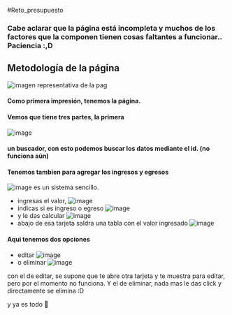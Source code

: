 #Reto_presupuesto

### Cabe aclarar que la página está incompleta y muchos de los factores que la componen tienen cosas faltantes a funcionar.. Paciencia :,D
## **Metodología de la página**
![imagen representativa de la pag](https://github.com/AitsuYuyu/Reto_presupuesto/assets/136203413/b748f435-207f-4c49-8f9b-bfbaba94fd0b)
#### Como primera impresión, tenemos la página.
#### Vemos que tiene tres partes, la primera 
![image](https://github.com/AitsuYuyu/Reto_presupuesto/assets/136203413/9cc31173-8b1c-4686-acde-f2fe2fd13f00)
#### un buscador, con esto podemos buscar los datos mediante el id. (no funciona aún)
#### Tenemos tambien para agregar los ingresos y egresos
![image](https://github.com/AitsuYuyu/Reto_presupuesto/assets/136203413/72db9f22-9f62-418b-a203-857434241cc9)
es un sistema sencillo.
* ingresas el valor,
![image](https://github.com/AitsuYuyu/Reto_presupuesto/assets/136203413/3eec14e5-857c-4819-bcba-8137adde3dc0)
* indicas si es ingreso o egreso
![image](https://github.com/AitsuYuyu/Reto_presupuesto/assets/136203413/04854a05-a32b-4706-bbda-1601e3bf0237)
* y le das calcular
![image](https://github.com/AitsuYuyu/Reto_presupuesto/assets/136203413/1a530dc7-d3b0-422d-a12b-837a15f78ed1)
* abajo de esa tarjeta saldra una tabla con el valor ingresado
![image](https://github.com/AitsuYuyu/Reto_presupuesto/assets/136203413/8f10dc10-598d-416c-9e62-7170f227f161)

#### Aqui tenemos dos opciones
* editar
  ![image](https://github.com/AitsuYuyu/Reto_presupuesto/assets/136203413/11c28972-b714-473d-b6f8-483010b9aeb5)
* o eliminar
  ![image](https://github.com/AitsuYuyu/Reto_presupuesto/assets/136203413/2a6fdbec-9ed8-4fba-9000-128a46c5abeb)


con el de editar, se supone que te abre otra tarjeta y te muestra para editar, pero por el momento no funciona.
Y el de eliminar, nada mas le das click y directamente se elimina :D



y ya es todo 🤠








